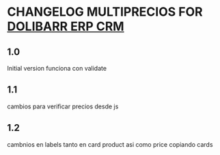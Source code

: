 # CHANGELOG MULTIPRECIOS FOR [DOLIBARR ERP CRM](https://www.dolibarr.org)

## 1.0

Initial version
funciona con validate


## 1.1

cambios para verificar precios desde js

## 1.2

cambnios en labels tanto en card product asi como price  copiando cards
